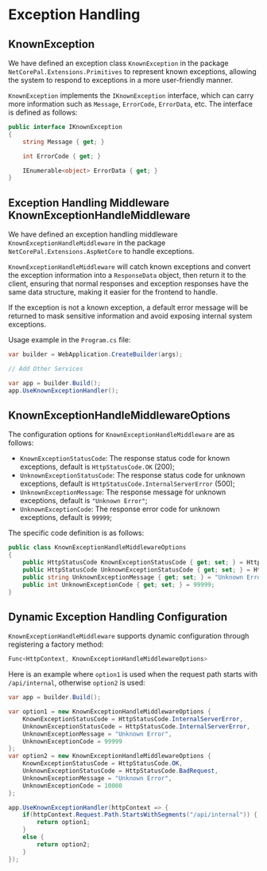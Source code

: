 # Exception Handling

## KnownException

We have defined an exception class `KnownException` in the package `NetCorePal.Extensions.Primitives` to represent known exceptions, allowing the system to respond to exceptions in a more user-friendly manner.

`KnownException` implements the `IKnownException` interface, which can carry more information such as `Message`, `ErrorCode`, `ErrorData`, etc. The interface is defined as follows:

```csharp
public interface IKnownException
{
    string Message { get; }

    int ErrorCode { get; }

    IEnumerable<object> ErrorData { get; }
}
```

## Exception Handling Middleware KnownExceptionHandleMiddleware

We have defined an exception handling middleware `KnownExceptionHandleMiddleware` in the package `NetCorePal.Extensions.AspNetCore` to handle exceptions.

`KnownExceptionHandleMiddleware` will catch known exceptions and convert the exception information into a `ResponseData` object, then return it to the client, ensuring that normal responses and exception responses have the same data structure, making it easier for the frontend to handle.

If the exception is not a known exception, a default error message will be returned to mask sensitive information and avoid exposing internal system exceptions.

Usage example in the `Program.cs` file:

```csharp
var builder = WebApplication.CreateBuilder(args);

// Add Other Services

var app = builder.Build();
app.UseKnownExceptionHandler();
```

## KnownExceptionHandleMiddlewareOptions

The configuration options for `KnownExceptionHandleMiddleware` are as follows:

+ `KnownExceptionStatusCode`: The response status code for known exceptions, default is `HttpStatusCode.OK` (200);
+ `UnknownExceptionStatusCode`: The response status code for unknown exceptions, default is `HttpStatusCode.InternalServerError` (500);
+ `UnknownExceptionMessage`: The response message for unknown exceptions, default is `"Unknown Error"`;
+ `UnknownExceptionCode`: The response error code for unknown exceptions, default is `99999`;

The specific code definition is as follows:

```csharp
public class KnownExceptionHandleMiddlewareOptions
{
    public HttpStatusCode KnownExceptionStatusCode { get; set; } = HttpStatusCode.OK;
    public HttpStatusCode UnknownExceptionStatusCode { get; set; } = HttpStatusCode.InternalServerError;
    public string UnknownExceptionMessage { get; set; } = "Unknown Error";
    public int UnknownExceptionCode { get; set; } = 99999;
}
```

## Dynamic Exception Handling Configuration

`KnownExceptionHandleMiddleware` supports dynamic configuration through registering a factory method:

```csharp
Func<HttpContext, KnownExceptionHandleMiddlewareOptions>
```

Here is an example where `option1` is used when the request path starts with `/api/internal`, otherwise `option2` is used:

```csharp
var app = builder.Build();

var option1 = new KnownExceptionHandleMiddlewareOptions {
    KnownExceptionStatusCode = HttpStatusCode.InternalServerError,
    UnknownExceptionStatusCode = HttpStatusCode.InternalServerError,
    UnknownExceptionMessage = "Unknown Error",
    UnknownExceptionCode = 99999
};
var option2 = new KnownExceptionHandleMiddlewareOptions {
    KnownExceptionStatusCode = HttpStatusCode.OK,
    UnknownExceptionStatusCode = HttpStatusCode.BadRequest,
    UnknownExceptionMessage = "Unknown Error",
    UnknownExceptionCode = 10000
};

app.UseKnownExceptionHandler(httpContext => {
    if(httpContext.Request.Path.StartsWithSegments("/api/internal")) {
        return option1;
    }
    else {
        return option2;
    }
});
```
